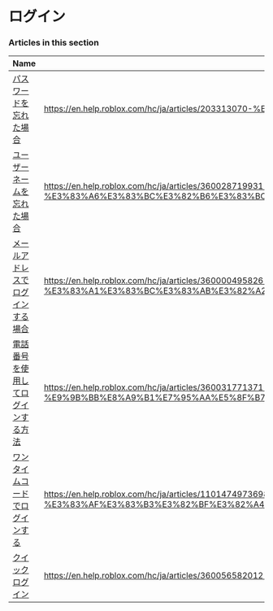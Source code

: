 # ログイン  
### Articles in this section
Name|URL
-|-
[パスワードを忘れた場合](./パスワードを忘れた場合.html) |https://en.help.roblox.com/hc/ja/articles/203313070-%E3%83%91%E3%82%B9%E3%83%AF%E3%83%BC%E3%83%89%E3%82%92%E5%BF%98%E3%82%8C%E3%81%9F%E5%A0%B4%E5%90%88
[ユーザーネームを忘れた場合](./ユーザーネームを忘れた場合.html) |https://en.help.roblox.com/hc/ja/articles/360028719931-%E3%83%A6%E3%83%BC%E3%82%B6%E3%83%BC%E3%83%8D%E3%83%BC%E3%83%A0%E3%82%92%E5%BF%98%E3%82%8C%E3%81%9F%E5%A0%B4%E5%90%88
[メールアドレスでログインする場合](./メールアドレスでログインする場合.html) |https://en.help.roblox.com/hc/ja/articles/360000495826-%E3%83%A1%E3%83%BC%E3%83%AB%E3%82%A2%E3%83%89%E3%83%AC%E3%82%B9%E3%81%A7%E3%83%AD%E3%82%B0%E3%82%A4%E3%83%B3%E3%81%99%E3%82%8B%E5%A0%B4%E5%90%88
[電話番号を使用してログインする方法](./電話番号を使用してログインする方法.html) |https://en.help.roblox.com/hc/ja/articles/360031771371-%E9%9B%BB%E8%A9%B1%E7%95%AA%E5%8F%B7%E3%82%92%E4%BD%BF%E7%94%A8%E3%81%97%E3%81%A6%E3%83%AD%E3%82%B0%E3%82%A4%E3%83%B3%E3%81%99%E3%82%8B%E6%96%B9%E6%B3%95
[ワンタイムコードでログインする](./ワンタイムコードでログインする.html) |https://en.help.roblox.com/hc/ja/articles/11014749736980-%E3%83%AF%E3%83%B3%E3%82%BF%E3%82%A4%E3%83%A0%E3%82%B3%E3%83%BC%E3%83%89%E3%81%A7%E3%83%AD%E3%82%B0%E3%82%A4%E3%83%B3%E3%81%99%E3%82%8B
[クイックログイン](./クイックログイン.html) |https://en.help.roblox.com/hc/ja/articles/360056582012-%E3%82%AF%E3%82%A4%E3%83%83%E3%82%AF%E3%83%AD%E3%82%B0%E3%82%A4%E3%83%B3